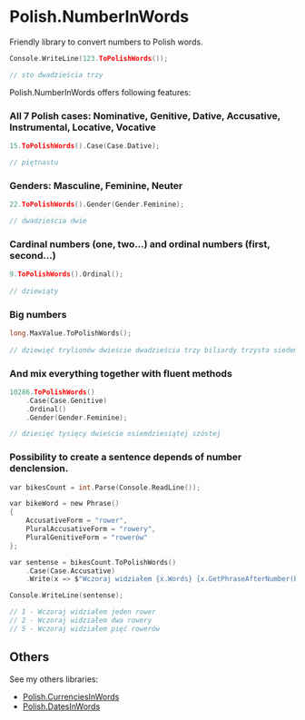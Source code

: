 # Polish.NumberInWords
Friendly library to convert numbers to Polish words.

```c
Console.WriteLine(123.ToPolishWords());

// sto dwadzieścia trzy
```

Polish.NumberInWords offers following features:

### All 7 Polish cases: Nominative, Genitive, Dative, Accusative, Instrumental, Locative, Vocative

```c
15.ToPolishWords().Case(Case.Dative);

// piętnastu
```

### Genders: Masculine, Feminine, Neuter

```c
22.ToPolishWords().Gender(Gender.Feminine);

// dwadzieścia dwie
```

### Cardinal numbers (one, two...) and ordinal numbers (first, second...)
```c
9.ToPolishWords().Ordinal();
    
// dziewiąty
```

### Big numbers
```c
long.MaxValue.ToPolishWords();
    
// dziewięć trylionów dwieście dwadzieścia trzy biliardy trzysta siedemdziesiąt dwa biliony trzydzieści sześć miliardów osiemset pięćdziesiąt cztery miliony siedemset siedemdziesiąt pięć tysięcy osiemset siedem
```


### And mix everything together with fluent methods
```c
10286.ToPolishWords()
    .Case(Case.Genitive)
    .Ordinal()
    .Gender(Gender.Feminine);

// dziesięć tysięcy dwieście osiemdziesiątej szóstej
```

### Possibility to create a sentence depends of number denclension.
```c
var bikesCount = int.Parse(Console.ReadLine());

var bikeWord = new Phrase()
{
    AccusativeForm = "rower",
    PluralAccusativeForm = "rowery",
    PluralGenitiveForm = "rowerów"
};

var sentense = bikesCount.ToPolishWords()
    .Case(Case.Accusative)
    .Write(x => $"Wczoraj widziałem {x.Words} {x.GetPhraseAfterNumber(bikeWord)}");

Console.WriteLine(sentense);

// 1 - Wczoraj widziałem jeden rower
// 2 - Wczoraj widziałem dwa rowery
// 5 - Wczoraj widziałem pięć rowerów
```

## Others
See my others libraries:
- [Polish.CurrenciesInWords](https://github.com/Lskrzypek/Polish.CurrenciesInWords)
- [Polish.DatesInWords](https://github.com/Lskrzypek/Polish.DatesInWords)
